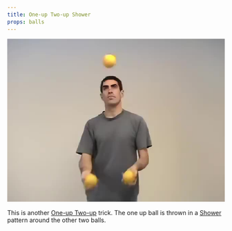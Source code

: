 ```yaml
---
title: One-up Two-up Shower
props: balls
---
```


![One-up Two-up Shower](site/videos/poster/oneuptwoupshower.jpg)

This is another [One-up Two-up](site/en/one-uptwo-up/README.md) trick. The one up ball is thrown in a [Shower](site/en/shower/README.md) pattern around the other two balls.

